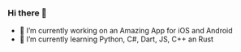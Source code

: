 ### Hi there 👋
- 🔭 I’m currently working on an Amazing App for iOS and Android
- 🌱 I’m currently learning Python, C#, Dart, JS, C++ an Rust
